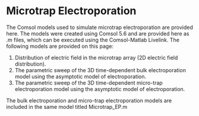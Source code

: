 # Microtrap Electroporation
The Comsol models used to simulate microtrap electroporation are provided here. The models were created using Comsol 5.6 and are provided here as .m files, which can be executed using the Comsol-Matlab Livelink. The following models are provided on this page:
1. Distribution of electric field in the microtrap array (2D electric field distribution).
2. The parametric sweep of the 3D time-dependent bulk electroporation model using the asymptotic model of electroporation.
3. The parametric sweep of the 3D time-dependent micro-trap electroporation model using the asymptotic model of electroporation. 

The bulk electroporation and micro-trap electroporation models are included in the same model titled Microtrap_EP.m
